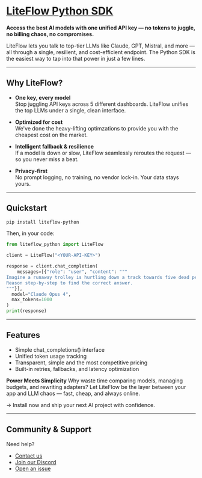 # [LiteFlow Python SDK](https://liteflow.cloud)

**Access the best AI models with one unified API key — no tokens to juggle, no billing chaos, no compromises.**

LiteFlow lets you talk to top-tier LLMs like Claude, GPT, Mistral, and more — all through a single, resilient, and cost-efficient endpoint. The Python SDK is the easiest way to tap into that power in just a few lines.

---

## Why LiteFlow?

- **One key, every model**  
  Stop juggling API keys across 5 different dashboards. LiteFlow unifies the top LLMs under a single, clean interface.

- **Optimized for cost**  
  We've done the heavy-lifting optimzations to provide you with the cheapest cost on the market.

- **Intelligent fallback & resilience**  
  If a model is down or slow, LiteFlow seamlessly reroutes the request — so you never miss a beat.

- **Privacy-first**  
  No prompt logging, no training, no vendor lock-in. Your data stays yours.

---

## Quickstart

```bash
pip install liteflow-python
```

Then, in your code:

```python
from liteflow_python import LiteFlow

client = LiteFlow("<YOUR-API-KEY>")

response = client.chat_completion(
	messages=[{"role": "user", "content": """
Imagine a runaway trolley is hurtling down a track towards five dead people. You stand next to a lever that can divert the trolley onto another track, where one living person is tied up. Do you pull the lever?
Reason step-by-step to find the correct answer.
"""}],
  model="Claude Opus 4",
  max_tokens=1000
)
print(response)
```

---

## Features
- Simple chat_completions() interface
- Unified token usage tracking
- Transparent, simple and the most competitive pricing
- Built-in retries, fallbacks, and latency optimization

**Power Meets Simplicity**
Why waste time comparing models, managing budgets, and rewriting adapters?
Let LiteFlow be the layer between your app and LLM chaos — fast, cheap, and always online.

→ Install now and ship your next AI project with confidence.

---

## Community & Support
Need help? 
- [Contact us](mailto:nguyenhoanglienson1105@gmail.com)
- [Join our Discord](https://discord.gg/sfRdZ9EAfg)
- [Open an issue](https://github.com/53gf4u1t/liteflow-python/issues)